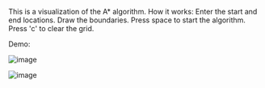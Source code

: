 This is a visualization of the A* algorithm.
How it works:
Enter the start and end locations.
Draw the boundaries.
Press space to start the algorithm.
Press 'c' to clear the grid.

Demo:

![image](https://github.com/AkshayKulkarni3467/Astar-Algo-Visualization/assets/129979542/34db1d48-1358-4ac6-a441-e69155d75605)

![image](https://github.com/AkshayKulkarni3467/Astar-Algo-Visualization/assets/129979542/f14fb9e2-cecf-44fe-a497-2cabe151d7f1)


